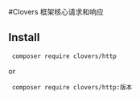 #Clovers 框架核心请求和响应

## Install
```shell
 composer require clovers/http
 ```
 or
 ```shell
  composer require clovers/http:版本
 ```
